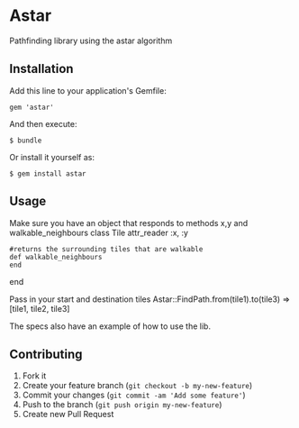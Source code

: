 # Astar

Pathfinding library using the astar algorithm

## Installation

Add this line to your application's Gemfile:

    gem 'astar'

And then execute:

    $ bundle

Or install it yourself as:

    $ gem install astar

## Usage

Make sure you have an object that responds to methods x,y and walkable_neighbours
  class Tile
    attr_reader :x, :y

    #returns the surrounding tiles that are walkable
    def walkable_neighbours
    end
  end

Pass in your start and destination tiles
  Astar::FindPath.from(tile1).to(tile3)
  => [tile1, tile2, tile3]

The specs also have an example of how to use the lib.

## Contributing

1. Fork it
2. Create your feature branch (`git checkout -b my-new-feature`)
3. Commit your changes (`git commit -am 'Add some feature'`)
4. Push to the branch (`git push origin my-new-feature`)
5. Create new Pull Request
